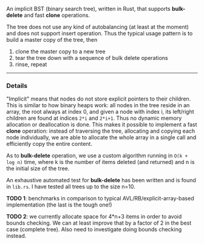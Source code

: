 An implicit BST (binary search tree), written in Rust, that supports **bulk-delete** and fast **clone** operations.

The tree does not use any kind of autobalancing (at least at the moment) and does not support insert operation. Thus the
typical usage pattern is to build a master copy of the tree, then

1. clone the master copy to a new tree
2. tear the tree down with a sequence of bulk delete operations
3. rinse, repeat


-------
### Details

"Implicit" means that nodes do not store explicit pointers to their children. This is similar to how binary heaps work:
all nodes in the tree reside in an array, the root always at index 0, and given a node with index i, its left/right 
children are found at indices `2*i` and `2*i+1`. Thus no dynamic memory allocation or deallocation is done. This makes
it possible to implement a fast **clone** operation: instead of traversing the tree, allocating and copying each node
individually, we are able to allocate the whole array in a single call and efficiently copy the entire content.

As to **bulk-delete** operation, we use a custom algorithm running in `O(k + log n)` time, where k is the number of 
items deleted (and returned) and n is the initial size of the tree.
 
An exhaustive automated test for **bulk-delete** has been written and is found in `lib.rs`. I have tested all trees up 
to the size n=10.
    
    
    
**TODO 1**: benchmarks in comparison to typical AVL/RB/explicit-array-based implementation (the last is the tough one!)

**TODO 2**: we currently allocate space for 4*n+3 items in order to avoid bounds checking. We can at least improve that 
            by a factor of 2 in the best case (complete tree). Also need to investigate doing bounds checking instead.
